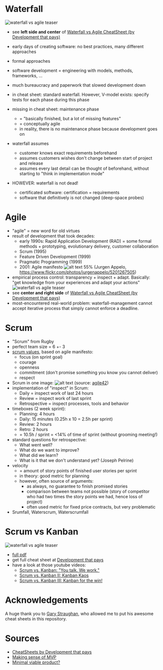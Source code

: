 # Waterfall
![waterfall vs agile teaser](waterfall-agile_teaser.png)
- see __left side and center__ of [Waterfall vs Agile CheatSheet (by Development that pays)](DevelopmentThatPays-WaterfallVsAgile-CheatSheet-1-5.pdf)


- early days of creating software: no best practices, many different approaches
- formal approaches
- software development = engineering with models, methods, frameworks, ... 
- much bureaucracy and paperwork that slowed development down
- in cheat sheet: standard waterfall. However, V-model exists: specify tests for each phase during this phase
- missing in cheat sheet: maintenance phase
    - = "basically finished, but a lot of missing features"
    - = conceptually agile
    - in reality, there is no maintenance phase because development goes on 
- waterfall assumes 
    - customer knows exact requirements beforehand
    - assumes customers wishes don't change between start of project and release
    - assumes every last detail can be thought of beforehand, without starting to "think in implementation mode"
- HOWEVER: waterfall is not dead! 
    - certificated software: certification = requirements
    - software that definitively is not changed (deep-space probes)

# Agile
- "agile" = new word for old virtues
- result of development that took decades:
    - early 1990s: Rapid Application Development (RAD) = some formal methods + prototyping, evolutionary delivery, customer collaboration 
    - Scrum (1995)
    - Feature Driven Development (1999)
    - Pragmatic Programming (1999)
    - 2001: Agile manifesto
![alt text 55%](../14_management30/agile_manifesto_by_jurgen_appelo.jpg)
(Jurgen Appelo, https://www.flickr.com/photos/jurgenappelo/5201267505)
- empirical process control: transparency + inspect + adapt. Basically: "get knowledge from your experiences and adapt your actions"
![waterfall vs agile teaser](waterfall-agile_teaser.png)
- see __center and right side__ of [Waterfall vs Agile CheatSheet (by Development that pays)](DevelopmentThatPays-WaterfallVsAgile-CheatSheet-1-5.pdf)
- most-encountered real-world problem: waterfall-management cannot accept iterative process that simply cannot enforce a deadline.

# Scrum
- "Scrum" from Rugby
- perfect team size = 6 +- 3
- [scrum values](https://www.scrumalliance.org/why-scrum/core-scrum-values-roles), based on agile manifesto:
    - focus (on sprint goal)
    - courage
    - openness
    - commitment (don't promise something you know you cannot deliver)
    - respect
- Scrum in one image: 
![alt text](Scrum_in_a_nutshell_thumbnail.png) (source: [agile42](http://www.agile42.com/en/agile-info-center/scrum-cheat-sheet/agile.md))
- implementation of "inspect" in Scrum:
    - Daily = inspect work of last 24 hours
    - Review = inspect work of last sprint
    - Retrospective = inspect processes, tools and behavior
- timeboxes (2 week sprint):
    - Planning: 4 hours
    - Daily: 15 minutes (0.25h x 10 = 2.5h per sprint)
    - Review: 2 hours
    - Retro: 2 hours
    - = 10.5h / sprint = <14% of time of sprint (without grooming meeting!)
- standard questions for retrospective:
    - What went well?
    - What do we want to improve?
    - What did we learn?
    - What is it that we don't understand yet? (Joseph Pelrine)
- velocity
    - = amount of story points of finished user stories per sprint
    - in theory: good metric for planning
    - however, often source of arguments:
        - as always, no guarantee to finish promised stories
        - comparison between teams not possible (story of competitor who had two times the story points we had, hence loss of project)
        - often used metric for fixed price contracts, but very problematic      
- Srumfall, Waterscrum, Waterscrumfall

# Scrum vs Kanban
![waterfall vs agile teaser](scrum-kanban_teaser.png)
- [full pdf](DevelopmentThatPays-ScrumVsKanban-CheatSheet-1_5.pdf)
- get full cheat sheet at [Development that pays](http://www.developmentthatpays.com/cheatsheets)
- have a look at those youtube videos:
    - [Scrum vs. Kanban: "You talk. We work."](https://youtu.be/9Jgu1BlTlSc)
    - [Scrum vs. Kanban II: Kanban Kaos](https://youtu.be/n2ZrUQNwrUk)
    - [Scrum vs. Kanban III: Kanban for the win!](https://youtu.be/sOlFPi5xJqQ)

# Acknowledgements
A huge thank you to [Gary Straughan](http://www.developmentthatpays.com/about), who allowed me to put his awesome cheat sheets in this repository.  

# Sources
- [CheatSheets by Development that pays](http://www.developmentthatpays.com/cheatsheets)
- [Making sense of MVP](https://www.youtube.com/watch?v=0P7nCmln7PM&feature=youtu.be)
- [Minimal viable product?](http://www.expressiveproductdesign.com/minimal-viable-product-mvp/)
